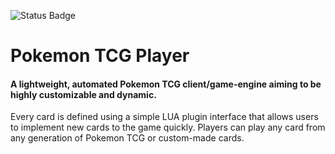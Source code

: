 ![Status Badge](https://img.shields.io/badge/status-in_development-blue)
# Pokemon TCG Player
#### A lightweight, automated Pokemon TCG client/game-engine aiming to be highly customizable and dynamic.

Every card is defined using a simple LUA plugin interface that allows users to implement new cards to the game quickly. Players can play any card from any generation of Pokemon TCG or custom-made cards.
